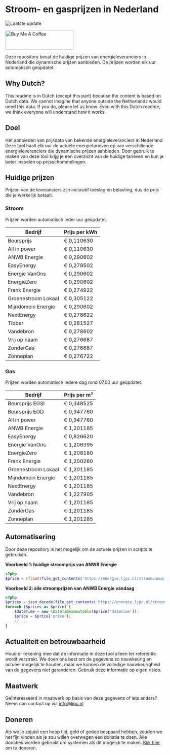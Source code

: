 # Stroom- en gasprijzen in Nederland

![Laatste update](https://img.shields.io/badge/laatste%20update-2025--04--21%2000%3A00%20CET-brightgreen)

<a href="https://www.buymeacoffee.com/Lars-" target="_blank"><img src="https://cdn.buymeacoffee.com/buttons/v2/default-orange.png" alt="Buy Me A Coffee" height="60" style="height: 60px !important;width: 217px !important;" ></a>

Deze repository bevat de huidige prijzen van energieleveranciers in Nederland die dynamische prijzen aanbieden. De prijzen worden elk uur automatisch geüpdatet.

## Why Dutch?

This readme is in Dutch (except this part) because the content is based on Dutch data. We cannot imagine that anyone outside the Netherlands would need this data. If you do, please let us know. Even with this Dutch readme, we think
everyone will understand how it works.

## Doel

Het aanbieden van prijsdata van bekende energieleveranciers in Nederland. Deze tool haalt elk uur de actuele energietarieven op van verschillende energieleveranciers die dynamische prijzen aanbieden. Door gebruik te maken van deze tool
krijg je een overzicht van de huidige tarieven en kun je beter inspelen op prijsschommelingen.

## Huidige prijzen

Prijzen van de leveranciers zijn inclusief toeslag en belasting, dus de prijs die je werkelijk betaalt.

### Stroom

Prijzen worden automatisch ieder uur geüpdatet.

 Bedrijf | Prijs per kWh 
---------|---------------
Beursprijs | € 0,110630
All in power | € 0,110630
ANWB Energie | € 0,290602
EasyEnergy | € 0,278502
Energie VanOns | € 0,290602
EnergieZero | € 0,290602
Frank Energie | € 0,274922
Groenestroom Lokaal | € 0,305122
Mijndomein Energie | € 0,290602
NextEnergy | € 0,278622
Tibber | € 0,281527
Vandebron | € 0,278602
Vrij op naam | € 0,276687
ZonderGas | € 0,276687
Zonneplan | € 0,276722


### Gas

Prijzen worden automatisch iedere dag rond 07.00 uur geüpdatet.

 Bedrijf | Prijs per m³ 
---------|--------------
Beursprijs EGSI | € 0,348525
Beursprijs EOD | € 0,347760
All in power | € 0,347760
ANWB Energie | € 1,201185
EasyEnergy | € 0,826620
Energie VanOns | € 1,206395
EnergieZero | € 1,208180
Frank Energie | € 1,200260
Groenestroom Lokaal | € 1,201185
Mijndomein Energie | € 1,201185
NextEnergy | € 1,201185
Vandebron | € 1,227905
Vrij op naam | € 1,201185
ZonderGas | € 1,201185
Zonneplan | € 1,201285


## Automatisering

Door deze repository is het mogelijk om de actuele prijzen in scripts te gebruiken.

**Voorbeeld 1: huidige stroomprijs van ANWB Energie**

```php
<?php
$price = (float)file_get_contents('https://energie.ljpc.nl/stroom/anwb-energie-nu.txt');

```

**Voorbeeld 2: alle stroomprijzen van ANWB Energie vandaag**

```php
<?php
$prices = json_decode(file_get_contents('https://energie.ljpc.nl/stroom/all-in-power-vandaag.json'),true);
foreach ($prices as $price) {
    $dateTime = new \DateTimeImmutable($price['datetime']);
    $price = $price['price'];
    // ...
}
```

## Actualiteit en betrouwbaarheid

Houd er rekening mee dat de informatie in deze tool alleen ter referentie wordt verstrekt. We doen ons best om de gegevens zo nauwkeurig en actueel mogelijk te houden, maar we kunnen de volledige nauwkeurigheid van de gegevens niet
garanderen. Gebruik deze informatie op eigen risico.

## Maatwerk

Geïnteresseerd in maatwerk op basis van deze gegevens of iets anders? Neem dan contact op
via [info@ljpc.nl](mailto:info@ljpc.nl?subject=Energie%20prijzen).

## Doneren

Als we je zojuist een hoop tijd, geld of gedoe bespaard hebben, zouden we het fijn vinden als je zou willen overwegen een
donatie te doen. Alle donaties worden gebruikt om systemen als dit mogelijk te
maken. [Klik hier](https://www.buymeacoffee.com/Lars-) om te doneren.
